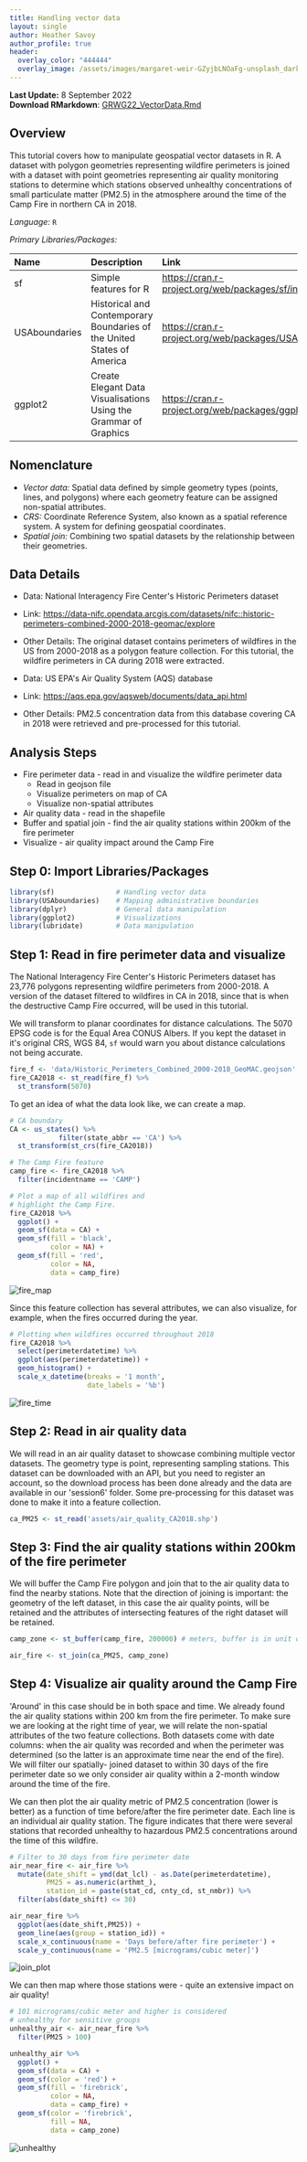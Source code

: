 ```yaml
---
title: Handling vector data
layout: single
author: Heather Savoy
author_profile: true
header:
  overlay_color: "444444"
  overlay_image: /assets/images/margaret-weir-GZyjbLNOaFg-unsplash_dark.jpg
---
```


**Last Update:** 8 September 2022 <br />
**Download RMarkdown**: [GRWG22_VectorData.Rmd](https://geospatial.101workbook.org/tutorials/GRWG22_VectorData.Rmd)

<!-- ToDo: would be great to have an R binder badge here -->

## Overview

This tutorial covers how to manipulate geospatial vector datasets in R. A 
dataset with polygon geometries representing wildfire perimeters is joined with 
a dataset with point geometries representing air quality monitoring stations to
determine which stations observed unhealthy concentrations of small particulate 
matter (PM2.5) in the atmosphere around the time
of the Camp Fire in northern CA in 2018. 

*Language:* `R`

*Primary Libraries/Packages:*

| Name | Description | Link |
|:--|:--|:--|
| sf | Simple features for R | https://cran.r-project.org/web/packages/sf/index.html |
| USAboundaries | Historical and Contemporary Boundaries of the United States of America | https://cran.r-project.org/web/packages/USAboundaries/index.html |
| ggplot2 | Create Elegant Data Visualisations Using the Grammar of Graphics | https://cran.r-project.org/web/packages/ggplot2/index.html |

## Nomenclature

* *Vector data:* Spatial data defined by simple geometry types (points, lines, 
  and polygons) where each geometry feature can be assigned non-spatial attributes.
* *CRS:* Coordinate Reference System, also known as a spatial reference system. A
  system for defining geospatial coordinates.
* *Spatial join:* Combining two spatial datasets by the relationship between their
  geometries.

## Data Details

* Data: National Interagency Fire Center's Historic Perimeters dataset
* Link: https://data-nifc.opendata.arcgis.com/datasets/nifc::historic-perimeters-combined-2000-2018-geomac/explore
* Other Details: The original dataset contains perimeters of wildfires in the US 
  from 2000-2018 as a polygon feature collection. For this tutorial, the wildfire
  perimeters in CA during 2018 were extracted.

* Data: US EPA's Air Quality System (AQS) database
* Link: https://aqs.epa.gov/aqsweb/documents/data_api.html
* Other Details: PM2.5 concentration data from this database covering CA in 2018 
  were retrieved and pre-processed for this tutorial.

## Analysis Steps

* Fire perimeter data - read in and visualize the wildfire perimeter data
  * Read in geojson file
  * Visualize perimeters on map of CA
  * Visualize non-spatial attributes
* Air quality data - read in the shapefile
* Buffer and spatial join - find the air quality stations within 200km of the 
  fire perimeter
* Visualize - air quality impact around the Camp Fire


## Step 0: Import Libraries/Packages

```r
library(sf)               # Handling vector data
library(USAboundaries)    # Mapping administrative boundaries
library(dplyr)            # General data manipulation
library(ggplot2)          # Visualizations
library(lubridate)        # Data manipulation
```

## Step 1: Read in fire perimeter data and visualize

The National Interagency Fire Center's Historic Perimeters dataset has 23,776 
polygons representing wildfire perimeters from 2000-2018. A version of the dataset 
filtered to wildfires in CA in 2018, since that is when the 
destructive Camp Fire occurred, will be used in this tutorial.

We will transform to planar coordinates for distance calculations. The 5070 EPSG
code is for the Equal Area CONUS Albers. If you kept the dataset in it's 
original CRS, WGS 84, `sf` would warn you about distance calculations not being 
accurate. 

```r
fire_f <- 'data/Historic_Perimeters_Combined_2000-2018_GeoMAC.geojson'
fire_CA2018 <- st_read(fire_f) %>%
  st_transform(5070)
```

To get an idea of what the data look like, we can create a map. 

```r
# CA boundary
CA <- us_states() %>%
            filter(state_abbr == 'CA') %>%
  st_transform(st_crs(fire_CA2018))

# The Camp Fire feature
camp_fire <- fire_CA2018 %>%
  filter(incidentname == 'CAMP')

# Plot a map of all wildfires and 
# highlight the Camp Fire.
fire_CA2018 %>%
  ggplot() +
  geom_sf(data = CA) +
  geom_sf(fill = 'black',
          color = NA) +
  geom_sf(fill = 'red',
          color = NA,
          data = camp_fire)

```

![fire_map](assets/R_fire_map-1.png)

Since this feature collection has several attributes, we can also visualize, 
for example, when the fires occurred during the year.

```r
# Plotting when wildfires occurred throughout 2018
fire_CA2018 %>%
  select(perimeterdatetime) %>%
  ggplot(aes(perimeterdatetime)) +
  geom_histogram() +
  scale_x_datetime(breaks = '1 month',
                   date_labels = '%b')
```
![fire_time](assets/R_fire_time-1.png)


## Step 2: Read in air quality data

We will read in an air quality dataset to showcase combining multiple vector 
datasets. The geometry type is point, representing sampling stations. This 
dataset can be downloaded with an API, but you need to register an account, so 
the download process has been done already and the data are available in our 
'session6' folder. Some pre-processing for this dataset was done to make it into 
a feature collection.

```r
ca_PM25 <- st_read('assets/air_quality_CA2018.shp')
```

## Step 3: Find the air quality stations within 200km of the fire perimeter

We will buffer the Camp Fire polygon and join that to the air quality data to 
find the nearby stations. Note that the direction of joining is important: the 
geometry of the left dataset, in this case the air quality points, will be 
retained and the attributes of intersecting features of the right dataset will 
be retained. 

```r
camp_zone <- st_buffer(camp_fire, 200000) # meters, buffer is in unit of CRS

air_fire <- st_join(ca_PM25, camp_zone)
```

## Step 4: Visualize air quality around the Camp Fire

'Around' in this case should be in both space and time. We already found the 
air quality stations within 200 km from the fire perimeter. To make sure we are
looking at the right time of year, we will relate the non-spatial attributes of
the two feature collections. Both datasets come with date columns: when the air
quality was recorded and when the perimeter was determined (so the latter is 
an approximate time near the end of the fire). We will filter our spatially-
joined dataset to within 30 days of the fire perimeter date so we only consider
air quality within a 2-month window around the time of the fire. 

We can then plot the air quality metric of PM2.5 concentration (lower is better) 
as a function of time before/after the fire perimeter date. Each line is an 
individual air quality station. The figure indicates that there were several 
stations that recorded unhealthy to hazardous PM2.5 concentrations around the
time of this wildfire. 

```r
# Filter to 30 days from fire perimeter date
air_near_fire <- air_fire %>%
  mutate(date_shift = ymd(dat_lcl) - as.Date(perimeterdatetime),
         PM25 = as.numeric(arthmt_),
         station_id = paste(stat_cd, cnty_cd, st_nmbr)) %>% 
  filter(abs(date_shift) <= 30)

air_near_fire %>%
  ggplot(aes(date_shift,PM25)) +
  geom_line(aes(group = station_id)) +
  scale_x_continuous(name = 'Days before/after fire perimeter') +
  scale_y_continuous(name = 'PM2.5 [micrograms/cubic meter]')

```

![join_plot](assets/R_join_plot-1.png)

We can then map where those stations were - quite an 
extensive impact on air quality!

```r
# 101 micrograms/cubic meter and higher is considered
# unhealthy for sensitive groups 
unhealthy_air <- air_near_fire %>%
  filter(PM25 > 100)  

unhealthy_air %>%
  ggplot() +
  geom_sf(data = CA) +
  geom_sf(color = 'red') +
  geom_sf(fill = 'firebrick',
          color = NA,
          data = camp_fire) +
  geom_sf(color = 'firebrick',
          fill = NA,
          data = camp_zone)
```

![unhealthy](assets/R_unhealthy-1.png)
